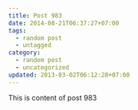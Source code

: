 ```yaml
---
title: Post 983
date: 2014-08-21T06:37:27+07:00
tags:
  - random post
  - untagged
category:
  - random post
  - uncategorized
updated: 2013-03-02T06:12:28+07:00
---
```

This is content of post 983